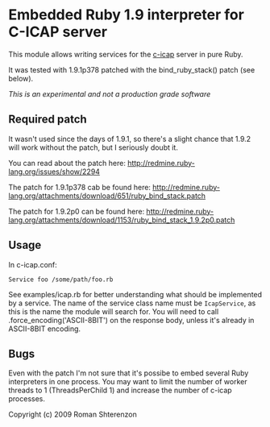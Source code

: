 Embedded Ruby 1.9 interpreter for C-ICAP server
===============================================

This module allows writing services for the [c-icap][1] server in pure Ruby.

It was tested with 1.9.1p378 patched with the bind_ruby_stack() patch (see below).

*This is an experimental and not a production grade software*

## Required patch

It wasn't used since the days of 1.9.1, so there's a slight chance that
1.9.2 will work without the patch, but I seriously doubt it.

You can read about the patch here:
http://redmine.ruby-lang.org/issues/show/2294

The patch for 1.9.1p378 cab be found here:
http://redmine.ruby-lang.org/attachments/download/651/ruby_bind_stack.patch

The patch for 1.9.2p0 can be found here:
http://redmine.ruby-lang.org/attachments/download/1153/ruby_bind_stack_1.9.2p0.patch

## Usage

In c-icap.conf:

    Service foo /some/path/foo.rb

See examples/icap.rb for better understanding what should be implemented by a service.
The name of the service class name must be `IcapService`, as this is the name the module will search for.
You will need to call .force_encoding('ASCII-8BIT') on the response body, unless it's
already in ASCII-8BIT encoding.

## Bugs

Even with the patch I'm not sure that it's possibe to embed several Ruby interpreters in one process.
You may want to limit the number of worker threads to 1 (ThreadsPerChild 1) and
increase the number of c-icap processes.

[1]: http://c-icap.sourceforge.net/

Copyright (c) 2009 Roman Shterenzon
